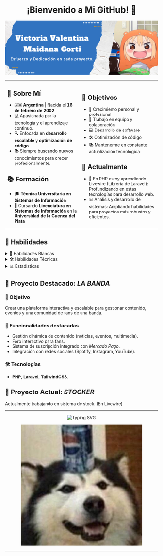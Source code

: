 <div align="center">

  # ¡Bienvenido a Mi GitHub! 👋  

</div>

![VictoriaVMC-Banner](https://github.com/victoriavmc/victoriavmc/blob/master/banner2.png)  

<table>
  <tr>
    <td>
      <h2>🌟 Sobre Mí</h2>
      <ul>
        <li>🇦🇷 <b>Argentina</b> | Nacida el <b>16 de febrero de 2002</b></li>
        <li>💻 Apasionada por la tecnología y el aprendizaje continuo.</li>
        <li>🔍 Enfocada en <b>desarrollo escalable</b> y <b>optimización de código</b>.</li>
        <li>📚 Siempre buscando nuevos conocimientos para crecer profesionalmente.</li>
      </ul>
      <h2>📚 Formación</h2>
      <ul>
        <li>🎓 <b>Técnica Universitaria en Sistemas de Información</b></li>
        <li>📖 Cursando <b>Licenciatura en Sistemas de Información</b> en la <b>Universidad de la Cuenca del Plata</b></li>
      </ul>
    </td>
    <td>
      <h2>🎯 Objetivos</h2>
      <ul>
        <li>🌱 Crecimiento personal y profesional</li>
        <li>🤝 Trabajo en equipo y colaboración</li>
        <li>💻 Desarrollo de software</li>
        <li>🛠️ Optimización de código</li>
        <li>📚 Mantenerme en constante actualización tecnológica</li>
      </ul>
      <h2>🌱 Actualmente</h2>
      <ul>
        <li>🔎 En PHP estoy aprendiendo Livewire (Librería de Laravel): Profundizando en estas tecnologías para desarrollo web.</li>
        <li>📊 Análisis y desarrollo de sistemas: Ampliando habilidades para proyectos más robustos y eficientes.</li>
      </ul>
    </td>
  </tr>
</table>

## 💪 Habilidades  
<details>
  <summary>
    🤝 Habilidades Blandas  
  </summary>

  <br>

  - ⌚ Autogestión y gestión del tiempo  
  - 💬 Comunicación efectiva  
  - 🧐 Adaptabilidad  
  - 📒 Organización y planificación  
  - 🪁 Iniciativa  
  - 📋 Resolución de problemas  
  - 🤝 Trabajo en equipo  
</details>

<details>
  <summary> 🛠️ Habilidades Técnicas  </summary>

  <br>
    
  | *Categoría*                 | *Aplicada en*                                                                       | *Logos*                        |
  |-----------------------------|-------------------------------------------------------------------------------------|--------------------------------|
  | *Sistemas Operativos*       | Windows, Linux                                                                      |![Windows](https://img.shields.io/badge/Windows-0078D6?style=for-the-badge&logo=windows&logoColor=white) ![Linux](https://img.shields.io/badge/Linux-FCC624?style=for-the-badge&logo=linux&logoColor=black)
  | *Lenguajes de Programación* | PHP (Laravel), Python(Flask)                                                               |![PHP](https://img.shields.io/badge/php-%23777BB4.svg?style=for-the-badge&logo=php&logoColor=white) ![Laravel](https://img.shields.io/badge/laravel-%23FF2D20.svg?style=for-the-badge&logo=laravel&logoColor=white) ![Python](https://img.shields.io/badge/python-3670A0?style=for-the-badge&logo=python&logoColor=ffdd54)
  | *Frontend*                  | HTML, CSS, Tkinter, TailwindCSS                                                      |![HTML5](https://img.shields.io/badge/html5-%23E34F26.svg?style=for-the-badge&logo=html5&logoColor=white) ![CSS3](https://img.shields.io/badge/css3-%231572B6.svg?style=for-the-badge&logo=css3&logoColor=white) ![Tkinter](https://img.shields.io/badge/Tkinter-Python%20GUI-blue?style=flat-square&logo=python&logoColor=white) ![TailwindCSS](https://img.shields.io/badge/tailwindcss-%2338B2AC.svg?style=for-the-badge&logo=tailwind-css&logoColor=white)
  | *Bases de Datos*            | MySQL, JSON                                                                         |![MySQL](https://img.shields.io/badge/mysql-4479A1.svg?style=for-the-badge&logo=mysql&logoColor=white) ![JSON](https://img.shields.io/badge/JSON-Data%20Exchange-orange?style=flat-square&logo=json&logoColor=white)
  | *Herramientas*              | Git & GitHub, VSCode, PyCharm, XAMPP/WAMP, MySQL Workbench, Trello, Composer           |![Git](https://img.shields.io/badge/git-%23F05033.svg?style=for-the-badge&logo=git&logoColor=white) ![GitHub](https://img.shields.io/badge/github-%23121011.svg?style=for-the-badge&logo=github&logoColor=white) ![Visual Studio Code](https://img.shields.io/badge/Visual%20Studio%20Code-0078d7.svg?style=for-the-badge&logo=visual-studio-code&logoColor=white) ![PyCharm](https://img.shields.io/badge/pycharm-143?style=for-the-badge&logo=pycharm&logoColor=black&color=black&labelColor=green) ![XAMPP](https://img.shields.io/badge/XAMPP-Localhost-orange?style=flat-square&logo=xampp&logoColor=white) ![WAMP](https://img.shields.io/badge/WAMP-Windows%20Apache-green?style=flat-square&logo=apache&logoColor=white) ![MySQL Workbench](https://img.shields.io/badge/MySQL%20Workbench-Database-blue?style=flat-square&logo=mysql&logoColor=white) ![Trello](https://img.shields.io/badge/Trello-%23026AA7.svg?style=for-the-badge&logo=Trello&logoColor=white) ![Composer](https://img.shields.io/badge/Composer-PHP-blueviolet?style=flat-square&logo=composer&logoColor=white)
  | *Metodologías*              | Scrum, Kanban                                                                       |  ![Scrum](https://img.shields.io/badge/Scrum-Agile-green?style=flat-square&logo=agile&logoColor=white) ![Kanban](https://img.shields.io/badge/Kanban-Agile-blue?style=flat-square&logo=agile&logoColor=white)

</details>

<details>
  <summary>📊 Estadisticas </summary>

  <br>
    
  ![VictoriaVMC-GitHubStats1](https://github-readme-streak-stats-phi-opal.vercel.app/?user=victoriavmc&theme=dark&locale=es)
  ![VictoriaVMC-GitHubStats2](https://github-readme-stats.vercel.app/api?username=victoriavmc&show_icons=true&locale=es&theme=dark&rank_icon=github)
  ![VictoriaVMC-Lenguajes](https://github-readme-stats.vercel.app/api/top-langs/?username=victoriavmc&layout=compact&locale=es&theme=dark)

  ---
  
  ![Typing SVG](https://readme-typing-svg.demolab.com?font=Fira+Code&pause=1000&vCenter=true&width=430&lines=%F0%9F%91%80+Sos+la+visita:)
  
  ![Count](https://profile-counter.glitch.me/{victoriavmc}/count.svg)
  
  ---
</details>

## 🚀 Proyecto Destacado: *LA BANDA*  

### 📌 Objetivo  
Crear una plataforma interactiva y escalable para gestionar contenido, eventos y una comunidad de fans de una banda.  

### 🎯 Funcionalidades destacadas  
- Gestión dinámica de contenido (noticias, eventos, multimedia).  
- Foro interactivo para fans.  
- Sistema de suscripción integrado con *Mercado Pago*.  
- Integración con redes sociales (Spotify, Instagram, YouTube).  

### 🛠️ Tecnologías  
- **PHP**, **Laravel**, **TailwindCSS**.  

## 🌱 Proyecto Actual: *STOCKER*  
Actualmente trabajando en sistema de stock. (En Livewire)

---
  
<div align="center">
  
  ![Typing SVG](https://readme-typing-svg.demolab.com?font=Fira+Code&pause=1000&center=true&vCenter=true&width=435&lines=Gracias+por+la+visita!)

  ![VictoriaVMC-Fin](https://github.com/victoriavmc/victoriavmc/blob/master/perropepsi.jpeg)
  
</div> 

---

